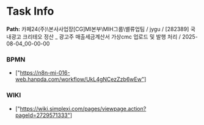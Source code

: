 # Task Info

**Path:** 카페24(주)\본사사업장\[CG]MI본부\MIH그룹\밸류업팀 / jygu / [282389] 국내광고 크리테오 정산 _ 광고주 매출세금계산서 가상cmc 업로드 및 발행 처리 / 2025-08-04_00-00-00

### BPMN
- ["https://n8n-mi-016-web.hanpda.com/workflow/UkL4gNCezZzb6wEw"]

### WIKI
- ["https://wiki.simplexi.com/pages/viewpage.action?pageId=2729571333"]

